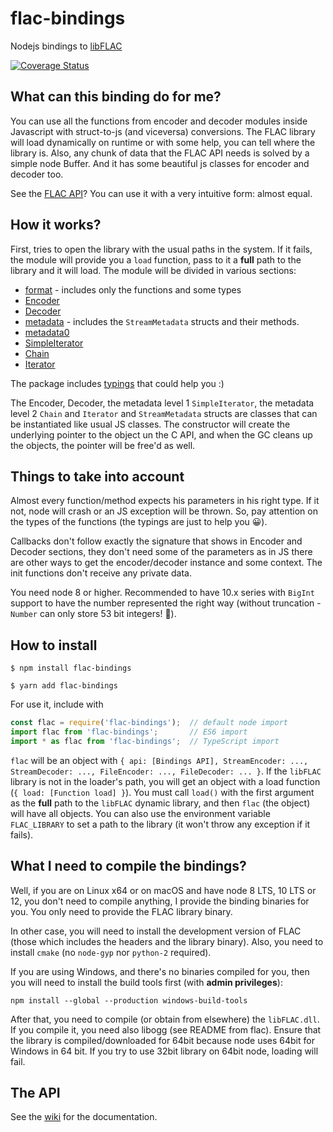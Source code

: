 # flac-bindings
Nodejs bindings to [libFLAC](https://xiph.org/flac/download.html)

[![Coverage Status](https://coveralls.io/repos/github/melchor629/node-flac-bindings/badge.svg?branch=master)](https://coveralls.io/github/melchor629/node-flac-bindings?branch=master)

## What can this binding do for me?
You can use all the functions from encoder and decoder modules inside Javascript with struct-to-js (and viceversa) conversions. The FLAC library will load dynamically on runtime or with some help, you can tell where the library is. Also, any chunk of data that the FLAC API needs is solved by a simple node Buffer. And it has some beautiful js classes for encoder and decoder too.

See the [FLAC API](https://xiph.org/flac/api/group__flac.html)? You can use it with a very intuitive form: almost equal.

## How it works?
First, tries to open the library with the usual paths in the system. If it fails, the module will provide you a `load` function, pass to it a **full** path to the library and it will load. The module will be divided in various sections:

 - [format](https://xiph.org/flac/api/group__flac__format.html) - includes only the functions and some types
 - [Encoder](https://xiph.org/flac/api/group__flac__encoder.html)
 - [Decoder](https://xiph.org/flac/api/group__flac__decoder.html)
 - [metadata](https://xiph.org/flac/api/group__flac__metadata__object.html) - includes the `StreamMetadata` structs and their methods.
 - [metadata0](https://xiph.org/flac/api/group__flac__metadata__level0.html)
 - [SimpleIterator](https://xiph.org/flac/api/group__flac__metadata__level1.html)
 - [Chain](https://xiph.org/flac/api/group__flac__metadata__level2.html)
 - [Iterator](https://xiph.org/flac/api/group__flac__metadata__level2.html)

The package includes [typings](https://github.com/melchor629/node-flac-bindings/blob/master/lib/index.d.ts) that could help you :)

The Encoder, Decoder, the metadata level 1 `SimpleIterator`, the metadata level 2 `Chain`  and `Iterator` and `StreamMetadata` structs are classes that can be instantiated like usual JS classes. The constructor will create the underlying pointer to the object un the C API, and when the GC cleans up the objects, the pointer will be free'd as well.

## Things to take into account
Almost every function/method expects his parameters in his right type. If it not, node will crash or an JS exception will be thrown. So, pay attention on the types of the functions (the typings are just to help you 😀).

Callbacks don't follow exactly the signature that shows in Encoder and Decoder sections, they don't need some of the parameters as in JS there are other ways to get the encoder/decoder instance and some context. The init functions don't receive any private data.

You need node 8 or higher. Recommended to have 10.x series with `BigInt` support to have the number represented the right way (without truncation - `Number` can only store 53 bit integers! 🤨).

## How to install
```
$ npm install flac-bindings

$ yarn add flac-bindings
```

For use it, include with

```javascript
const flac = require('flac-bindings');  // default node import
import flac from 'flac-bindings';       // ES6 import
import * as flac from 'flac-bindings';  // TypeScript import
```

`flac` will be an object with `{ api: [Bindings API], StreamEncoder: ..., StreamDecoder: ..., FileEncoder: ..., FileDecoder: ... }`. If the `libFLAC` library is not in the loader's path, you will get an object with a load function (`{ load: [Function load] }`). You must call `load()` with the first argument as the **full** path to the `libFLAC` dynamic library, and then `flac` (the object) will have all objects. You can also use the environment variable `FLAC_LIBRARY` to set a path to the library (it won't throw any exception if it fails).

## What I need to compile the bindings?
Well, if you are on Linux x64 or on macOS and have node 8 LTS, 10 LTS or 12, you don't need to compile anything, I provide the binding binaries for you. You only need to provide the FLAC library binary.

In other case, you will need to install the development version of FLAC (those which includes the headers and the library binary). Also, you need to install `cmake` (no `node-gyp` nor `python-2` required).

If you are using Windows, and there's no binaries compiled for you, then you will need to install the build tools first (with **admin privileges**):

```
npm install --global --production windows-build-tools
```

After that, you need to compile (or obtain from elsewhere) the `libFLAC.dll`. If you compile it, you need also libogg (see README from flac). Ensure that the library is compiled/downloaded for 64bit because node uses 64bit for Windows in 64 bit. If you try to use 32bit library on 64bit node, loading will fail.

## The API
See the [wiki](https://github.com/melchor629/node-flac-bindings/wiki) for the documentation.
